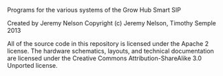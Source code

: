 Programs for the various systems of the Grow Hub Smart SIP

Created by Jeremy Nelson
Copyright (c) Jeremy Nelson, Timothy Semple 2013

All of the source code in this repository is licensed under the Apache 2 license.
The hardware schematics, layouts, and technical documentation are licensed 
under the Creative Commons Attribution-ShareAlike 3.0 Unported license.


